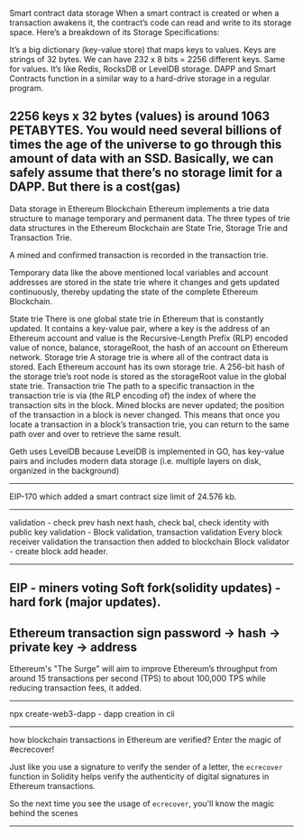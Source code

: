 Smart contract data storage
When a smart contract is created or when a transaction awakens it, the contract’s code can read and write to its storage space. Here’s a breakdown of its Storage Specifications:

It’s a big dictionary (key-value store) that maps keys to values.
Keys are strings of 32 bytes. We can have 232 x 8 bits = 2256 different keys. Same for values.
It’s like Redis, RocksDB or LevelDB storage.
DAPP and Smart Contracts function in a similar way to a hard-drive storage in a regular program.

2256 keys x 32 bytes (values) is around 1063 PETABYTES. You would need several billions of times the age of the universe to go through this amount of data with an SSD.
Basically, we can safely assume that there’s no storage limit for a DAPP.
But there is a cost(gas)
-----------------------------------------------------------


Data storage in Ethereum Blockchain
Ethereum implements a trie data structure to manage temporary and permanent data. The three types of trie data structures in the Ethereum Blockchain are State Trie, Storage Trie and Transaction Trie.

A mined and confirmed transaction is recorded in the transaction trie.

Temporary data like the above mentioned local variables and account addresses are stored in the state trie where it changes and gets updated continuously, thereby updating the state of the complete Ethereum Blockchain.

State trie
There is one global state trie in Ethereum that is constantly updated. It contains a key-value pair, where a key is the address of an Ethereum account and value is the Recursive-Length Prefix (RLP) encoded value of nonce, balance, storageRoot, the hash of an account on Ethereum network.
Storage trie
A storage trie is where all of the contract data is stored. Each Ethereum account has its own storage trie. A 256-bit hash of the storage trie’s root node is stored as the storageRoot value in the global state trie.
Transaction trie
The path to a specific transaction in the transaction trie is via (the RLP encoding of) the index of where the transaction sits in the block. Mined blocks are never updated; the position of the transaction in a block is never changed. This means that once you locate a transaction in a block’s transaction trie, you can return to the same path over and over to retrieve the same result.

Geth uses LevelDB because LevelDB is implemented in GO, has key-value pairs and includes modern data storage (i.e. multiple layers on disk, organized in the background)

------------

 EIP-170 which added a smart contract size limit of 24.576 kb.
 
 ------
 validation - check prev hash next hash, check bal, check identity with public key
 validation - Block validation, transaction validation
  Every block receiver validation the transaction then added to blockchain 
  Block validator - create block add header.
  
  -----------------
  EIP - miners voting
  Soft fork(solidity updates) - hard fork (major updates).
  -----------------
  Ethereum transaction sign
  password -> hash -> private key -> address
-------------------------------------------
Ethereum's "The Surge" will aim to improve Ethereum’s throughput from around 15 transactions per second (TPS) to about 100,000 TPS while reducing transaction fees, it added.

--------------------------------
npx create-web3-dapp - dapp creation in cli


-----------------------------------
how blockchain transactions in Ethereum are verified? 
Enter the magic of #ecrecover! 

Just like you use a signature to verify the sender of a letter, the `ecrecover` function in Solidity helps verify the authenticity of digital signatures in Ethereum transactions. 

So the next time you see the usage of `ecrecover`, you'll know the magic behind the scenes

----------------------------------
